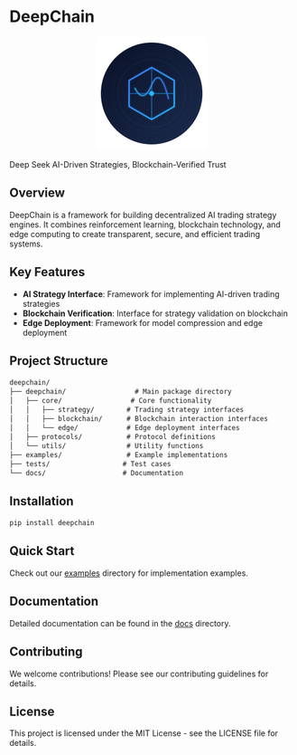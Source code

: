 # DeepChain

<div align="center">
  <img src="assets/logo.svg" alt="DeepChain Logo" width="200" height="200">
</div>

Deep Seek AI-Driven Strategies, Blockchain-Verified Trust

## Overview

DeepChain is a framework for building decentralized AI trading strategy engines. It combines reinforcement learning, blockchain technology, and edge computing to create transparent, secure, and efficient trading systems.

## Key Features

- **AI Strategy Interface**: Framework for implementing AI-driven trading strategies
- **Blockchain Verification**: Interface for strategy validation on blockchain
- **Edge Deployment**: Framework for model compression and edge deployment

## Project Structure

```
deepchain/
├── deepchain/                 # Main package directory
│   ├── core/                 # Core functionality
│   │   ├── strategy/        # Trading strategy interfaces
│   │   ├── blockchain/      # Blockchain interaction interfaces
│   │   └── edge/            # Edge deployment interfaces
│   ├── protocols/           # Protocol definitions
│   └── utils/               # Utility functions
├── examples/                # Example implementations
├── tests/                  # Test cases
└── docs/                   # Documentation
```

## Installation

```bash
pip install deepchain
```

## Quick Start

Check out our [examples](./examples) directory for implementation examples.

## Documentation

Detailed documentation can be found in the [docs](./docs) directory.

## Contributing

We welcome contributions! Please see our contributing guidelines for details.

## License

This project is licensed under the MIT License - see the LICENSE file for details. 